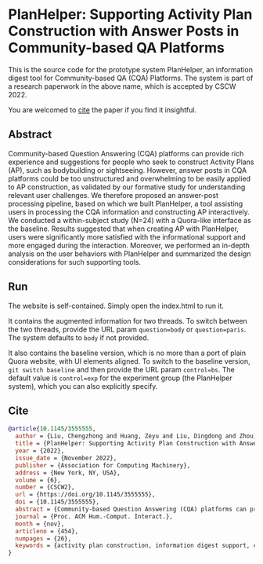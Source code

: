 # PlanHelper: Supporting Activity Plan Construction with Answer Posts in Community-based QA Platforms

This is the source code for the prototype system PlanHelper, an information digest tool for Community-based QA (CQA) Platforms.
The system is part of a research paperwork in the above name,
which is accepted by CSCW 2022.

You are welcomed to [cite](#cite) the paper if you find it insightful.

## Abstract

Community-based Question Answering (CQA) platforms can provide rich experience and suggestions for people who seek to construct Activity Plans (AP), such as bodybuilding or sightseeing. However, answer posts in CQA platforms could be too unstructured and overwhelming to be easily applied to AP construction, as validated by our formative study for understanding relevant user challenges. We therefore proposed an answer-post processing pipeline, based on which we built PlanHelper, a tool assisting users in processing the CQA information and constructing AP interactively. We conducted a within-subject study (N=24) with a Quora-like interface as the baseline. Results suggested that when creating AP with PlanHelper, users were significantly more satisfied with the informational support and more engaged during the interaction. Moreover, we performed an in-depth analysis on the user behaviors with PlanHelper and summarized the design considerations for such supporting tools.

## Run

The website is self-contained.
Simply open the index.html to run it.

It contains the augmented information for two threads.
To switch between the two threads, provide the URL param `question=body` or `question=paris`.
The system defaults to `body` if not provided.

It also contains the baseline version, which is no more than a port of plain Quora website,
with UI elements aligned.
To switch to the baseline version, `git switch baseline` and then
provide the URL param `control=bs`.
The default value is `control=exp` for the experiment group (the PlanHelper system),
which you can also explicitly specify.

## Cite

```bibtex
@article{10.1145/3555555,
  author = {Liu, Chengzhong and Huang, Zeyu and Liu, Dingdong and Zhou, Shixu and Peng, Zhenhui and Ma, Xiaojuan},
  title = {PlanHelper: Supporting Activity Plan Construction with Answer Posts in Community-Based QA Platforms},
  year = {2022},
  issue_date = {November 2022},
  publisher = {Association for Computing Machinery},
  address = {New York, NY, USA},
  volume = {6},
  number = {CSCW2},
  url = {https://doi.org/10.1145/3555555},
  doi = {10.1145/3555555},
  abstract = {Community-based Question Answering (CQA) platforms can provide rich experience and suggestions for people who seek to construct Activity Plans (AP), such as bodybuilding or sightseeing. However, answer posts in CQA platforms could be too unstructured and overwhelming to be easily applied to AP construction, as validated by our formative study for understanding relevant user challenges. We therefore proposed an answer-post processing pipeline, based on which we built PlanHelper, a tool assisting users in processing the CQA information and constructing AP interactively. We conducted a within-subject study (N=24) with a Quora-like interface as the baseline. Results suggested that when creating AP with PlanHelper, users were significantly more satisfied with the informational support and more engaged during the interaction. Moreover, we performed an in-depth analysis on the user behaviors with PlanHelper and summarized the design considerations for such supporting tools.},
  journal = {Proc. ACM Hum.-Comput. Interact.},
  month = {nov},
  articleno = {454},
  numpages = {26},
  keywords = {activity plan construction, information digest support, cqa platforms}
}
```

